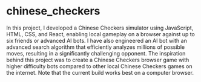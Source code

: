 # chinese_checkers


In this project, I developed a Chinese Checkers simulator using JavaScript, HTML, CSS, and React, enabling local gameplay on a browser against up to six friends or advanced AI bots. I have also engineered an AI bot with an advanced search algorithm that efficiently analyzes millions of possible moves, resulting in a significantly challenging opponent. The inspiration behind this project was to create a Chinese Checkers browser game with higher difficulty bots compared to other local Chinese Checkers games on the internet. Note that the current build works best on a computer browser. 
